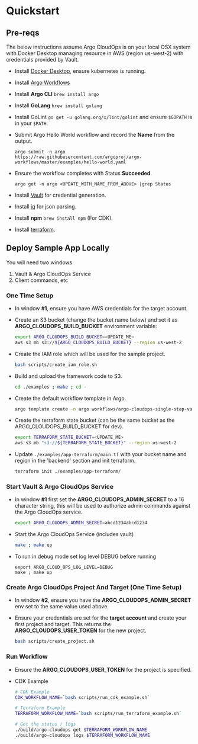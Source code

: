 # Quickstart

## Pre-reqs

The below instructions assume Argo CloudOps is on your local OSX system
with Docker Desktop managing resource in AWS (region us-west-2) with credentials provided by Vault.

* Install [Docker Desktop](https://www.docker.com/products/docker-desktop), ensure kubernetes is running.

* Install [Argo Workflows](https://argoproj.github.io/argo-workflows/installation/)

* Install **Argo CLI** `brew install argo`

* Install **GoLang** `brew install golang`

* Install GoLint `go get -u golang.org/x/lint/golint` and ensure `$GOPATH` is in your `$PATH`.

* Submit Argo Hello World workflow and record the **Name** from the output.

    ```
    argo submit -n argo https://raw.githubusercontent.com/argoproj/argo-workflows/master/examples/hello-world.yaml
    ```

* Ensure the workflow completes with Status **Succeeded**.

    ```
    argo get -n argo <UPDATE_WITH_NAME_FROM_ABOVE> |grep Status
    ```

* Install [Vault](https://www.vaultproject.io/downloads) for credential generation.

* Install [jq](https://stedolan.github.io/jq/) for json parsing.

* Install **npm** `brew install npm` (For CDK).

* Install [terraform](https://www.terraform.io/downloads.html).

## Deploy Sample App Locally

You will need two windows

1. Vault & Argo CloudOps Service
1. Client commands, etc

### One Time Setup

* In window **#1**, ensure you have AWS credentials for the target account.

* Create an S3 bucket (change the bucket name below) and set it as **ARGO_CLOUDOPS_BUILD_BUCKET** environment variable:

    ```sh
    export ARGO_CLOUDOPS_BUILD_BUCKET=<UPDATE_ME>
    aws s3 mb s3://${ARGO_CLOUDOPS_BUILD_BUCKET} --region us-west-2
    ```

* Create the IAM role which will be used for the sample project.

    ```sh
    bash scripts/create_iam_role.sh
    ```

* Build and upload the framework code to S3.

    ```sh
    cd ./examples ; make ; cd -
    ```

* Create the default workflow template in Argo.

    ```sh
    argo template create -n argo workflows/argo-cloudops-single-step-vault-aws.yaml
    ```

* Create the terraform state bucket (can be the same bucket as the ARGO_CLOUDOPS_BUILD_BUCKET for dev).

    ```sh
    export TERRAFORM_STATE_BUCKET=<UPDATE_ME>
    aws s3 mb "s3://${TERRAFORM_STATE_BUCKET}" --region us-west-2
    ```

* Update `./examples/app-terraform/main.tf` with your bucket name and region in
the 'backend' section and init terraform.

    ```sh
    terraform init ./examples/app-terraform/
    ```

### Start Vault & Argo CloudOps Service

* In window **#1** first set the **ARGO_CLOUDOPS_ADMIN_SECRET** to a 16
character string, this will be used to authorize admin commands against
the Argo CloudOps service.

    ```sh
    export ARGO_CLOUDOPS_ADMIN_SECRET=abcd1234abcd1234
    ```

* Start the Argo CloudOps Service (includes vault)

    ```sh
    make ; make up
    ```

* To run in debug mode set log level DEBUG before running

    ```
    export ARGO_CLOUD_OPS_LOG_LEVEL=DEBUG
    make ; make up
    ```

### Create Argo CloudOps Project And Target (One Time Setup)

* In window **#2**, ensure you have the **ARGO_CLOUDOPS_ADMIN_SECRET**
env set to the same value used above.

* Ensure your credentials are set for the **target account** and create your first
project and target. This returns the **ARGO_CLOUDOPS_USER_TOKEN** for the new project.

    ```sh
    bash scripts/create_project.sh
    ```

### Run Workflow

* Ensure the **ARGO_CLOUDOPS_USER_TOKEN** for the project is specified.

* CDK Example

    ```sh
    # CDK Example
    CDK_WORKFLOW_NAME=`bash scripts/run_cdk_example.sh`

    # Terraform Example
    TERRAFORM_WORKFLOW_NAME=`bash scripts/run_terraform_example.sh`

    # Get the status / logs
    ./build/argo-cloudops get $TERRAFORM_WORKFLOW_NAME
    ./build/argo-cloudops logs $TERRAFORM_WORKFLOW_NAME
    ```

